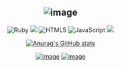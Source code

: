 
<div align="center">
  
  ## ![image](https://user-images.githubusercontent.com/74281572/163019181-8d9a0480-529f-4712-91d7-6543dfc5548b.png)
  
  ![Ruby](https://img.shields.io/badge/ruby-%23CC342D.svg?style=for-the-badge&logo=ruby&logoColor=white)
  ![](https://img.shields.io/badge/Ruby_on_Rails-CC0000?style=for-the-badge&logo=ruby-on-rails&logoColor=white)
  ![HTML5](https://img.shields.io/badge/html5-%23E34F26.svg?style=for-the-badge&logo=html5&logoColor=white)
  ![JavaScript](https://img.shields.io/badge/javascript-%23323330.svg?style=for-the-badge&logo=javascript&logoColor=%23F7DF1E)
  ![](https://img.shields.io/badge/React-20232A?style=for-the-badge&logo=react&logoColor=61DAFB)
  
[![Anurag's GitHub stats](https://github-readme-stats.vercel.app/api?username=leticiaoliveira5&theme=tokyonight)](https://github.com/anuraghazra/github-readme-stats)

  
  [![image](https://img.shields.io/badge/Instagram-E4405F?style=for-the-badge&logo=instagram&logoColor=white)](http://instagram.com/leticia5oliveira)
[![image](https://img.shields.io/badge/Spotify-1ED760?&style=for-the-badge&logo=spotify&logoColor=white)](https://open.spotify.com/user/arieviloaicitel?si=HpAu5bOZQ_O513wyADSHYw)
  
</div>
